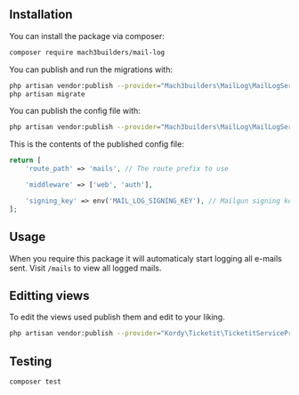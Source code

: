 
## Installation

You can install the package via composer:

```bash
composer require mach3builders/mail-log
```

You can publish and run the migrations with:

```bash
php artisan vendor:publish --provider="Mach3builders\MailLog\MailLogServiceProvider" --tag="migrations"
php artisan migrate
```

You can publish the config file with:
```bash
php artisan vendor:publish --provider="Mach3builders\MailLog\MailLogServiceProvider" --tag="config"
```

This is the contents of the published config file:

```php
return [
    'route_path' => 'mails', // The route prefix to use

    'middleware' => ['web', 'auth'],

    'signing_key' => env('MAIL_LOG_SIGNING_KEY'), // Mailgun signing key
];
```

## Usage

When you require this package it will automaticaly start logging all e-mails sent.
Visit `/mails` to view all logged mails.

## Editting views

To edit the views used publish them and edit to your liking.

```bash
php artisan vendor:publish --provider="Kordy\Ticketit\TicketitServiceProvider" --tag="views"
```

## Testing

``` bash
composer test
```
